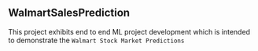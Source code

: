 ## WalmartSalesPrediction
This project exhibits end to end ML project development which is intended to demonstrate the `Walmart Stock Market Predictions`
